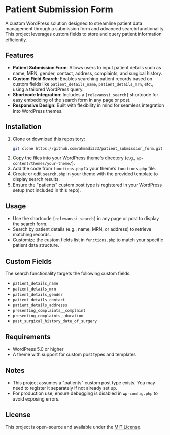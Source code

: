 # Patient Submission Form

A custom WordPress solution designed to streamline patient data management through a submission form and advanced search functionality. This project leverages custom fields to store and query patient information efficiently.

## Features
- **Patient Submission Form**: Allows users to input patient details such as name, MRN, gender, contact, address, complaints, and surgical history.
- **Custom Field Search**: Enables searching patient records based on custom fields like `patient_details_name`, `patient_details_mrn`, etc., using a tailored WordPress query.
- **Shortcode Integration**: Includes a `[relevanssi_search]` shortcode for easy embedding of the search form in any page or post.
- **Responsive Design**: Built with flexibility in mind for seamless integration into WordPress themes.

## Installation
1. Clone or download this repository:  
   ```bash
   git clone https://github.com/ahmadi333/patient_submission_form.git
   ```
2. Copy the files into your WordPress theme's directory (e.g., `wp-content/themes/your-theme/`).
3. Add the code from `functions.php` to your theme’s `functions.php` file.
4. Create or edit `search.php` in your theme with the provided template to display search results.
5. Ensure the "patients" custom post type is registered in your WordPress setup (not included in this repo).

## Usage
- Use the shortcode `[relevanssi_search]` in any page or post to display the search form.
- Search by patient details (e.g., name, MRN, or address) to retrieve matching records.
- Customize the custom fields list in `functions.php` to match your specific patient data structure.

## Custom Fields
The search functionality targets the following custom fields:
- `patient_details_name`
- `patient_details_mrn`
- `patient_details_gender`
- `patient_details_contact`
- `patient_details_addresss`
- `presenting_complaints__complaint`
- `presenting_complaints__duration`
- `past_surgical_history_date_of_surgery`

## Requirements
- WordPress 5.0 or higher
- A theme with support for custom post types and templates

## Notes
- This project assumes a "patients" custom post type exists. You may need to register it separately if not already set up.
- For production use, ensure debugging is disabled in `wp-config.php` to avoid exposing errors.

## License
This project is open-source and available under the [MIT License](LICENSE).
